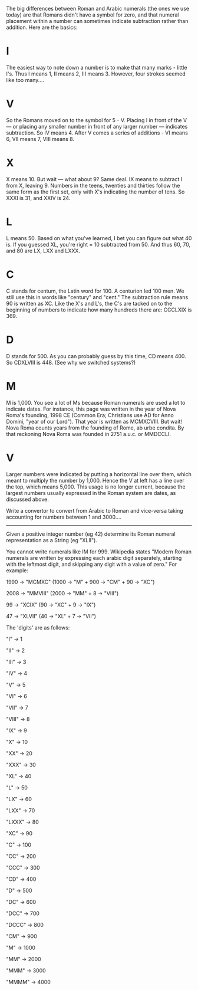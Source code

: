 The big differences between Roman and Arabic numerals (the ones we use today) are that Romans didn't have a symbol for zero, and that numeral placement within a number can sometimes indicate subtraction rather than addition.
Here are the basics:
# I 
The easiest way to note down a number is to make that many marks - little I's. Thus I means 1, II means 2, III means 3. However, four strokes seemed like too many....
# V
So the Romans moved on to the symbol for 5 - V. Placing I in front of the V — or placing any smaller number in front of any larger number — indicates subtraction. So IV means 4. After V comes a series of additions - VI means 6, VII means 7, VIII means 8.
# X
X means 10. But wait — what about 9? Same deal. IX means to subtract I from X, leaving 9. Numbers in the teens, twenties and thirties follow the same form as the first set, only with X's indicating the number of tens. So XXXI is 31, and XXIV is 24.
# L
L means 50. Based on what you've learned, I bet you can figure out what 40 is. If you guessed XL, you're right = 10 subtracted from 50. And thus 60, 70, and 80 are LX, LXX and LXXX.
# C
C stands for centum, the Latin word for 100. A centurion led 100 men. We still use this in words like "century" and "cent." The subtraction rule means 90 is written as XC. Like the X's and L's, the C's are tacked on to the beginning of numbers to indicate how many hundreds there are: CCCLXIX is 369.
# D
D stands for 500. As you can probably guess by this time, CD means 400. So CDXLVIII is 448. (See why we switched systems?)
# M
M is 1,000. You see a lot of Ms because Roman numerals are used a lot to indicate dates. For instance, this page was written in the year of Nova Roma's founding, 1998 CE (Common Era; Christians use AD for Anno Domini, "year of our Lord"). That year is written as MCMXCVIII. But wait! Nova Roma counts years from the founding of Rome, ab urbe condita. By that reckoning Nova Roma was founded in 2751 a.u.c. or MMDCCLI.
# V
Larger numbers were indicated by putting a horizontal line over them, which meant to multiply the number by 1,000. Hence the V at left has a line over the top, which means 5,000. This usage is no longer current, because the largest numbers usually expressed in the Roman system are dates, as discussed above.

Write a convertor to convert from Arabic to Roman and vice-versa taking accounting for numbers between 1 and 3000....

--------------------------------------------

Given a positive integer number (eg 42) determine its Roman numeral representation as a String (eg "XLII").

You cannot write numerals like IM for 999. Wikipedia states "Modern Roman numerals are written by expressing each arabic digit separately, starting with the leftmost digit, and skipping any digit with a value of zero."
For example:

1990 -> "MCMXC" (1000 -> "M"  + 900 -> "CM" + 90 -> "XC")

2008 -> "MMVIII" (2000 -> "MM" + 8 -> "VIII")

99 -> "XCIX" (90 -> "XC" + 9 -> "IX")

47 -> "XLVII" (40 -> "XL" + 7 -> "VII")

The 'digits' are as follows:

"I" -> 1

"II" -> 2

"III" -> 3

"IV" -> 4

"V" -> 5

"VI" -> 6

"VII" -> 7

"VIII" -> 8

"IX" -> 9

"X" -> 10

"XX" -> 20

"XXX" -> 30

"XL" -> 40

"L" -> 50

"LX" -> 60

"LXX" -> 70

"LXXX" -> 80

"XC" -> 90

"C" -> 100

"CC" -> 200

"CCC" -> 300

"CD" -> 400

"D" -> 500

"DC" -> 600

"DCC" -> 700

"DCCC" -> 800

"CM" -> 900

"M" -> 1000

"MM" -> 2000

"MMM" -> 3000

"MMMM" -> 4000
